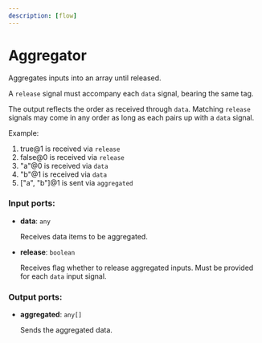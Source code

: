 ```yaml
---
description: [flow]
---
```


# Aggregator

Aggregates inputs into an array until released.

A `release` signal must accompany each `data` signal, bearing the same tag.

The output reflects the order as received through `data`. Matching `release` signals may come in any order as long as each pairs up with a `data` signal.

Example:
1. true@1 is received via `release`
2. false@0 is received via `release`
3. "a"@0 is received via `data`
4. "b"@1 is received via `data`
5. ["a", "b"]@1 is sent via `aggregated`

### Input ports:

* __data__: `any`

    Receives data items to be aggregated.


* __release__: `boolean`

    Receives flag whether to release aggregated inputs. Must be provided for each `data` input signal.

### Output ports:

* __aggregated__: `any[]`

    Sends the aggregated data.

